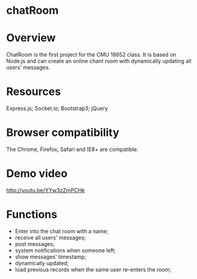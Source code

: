 chatRoom 
=============

Overview
======
ChatRoom is the first project for the CMU 18652 class. It is based on Node.js and can create an online chant room with dynamically updating all users' messages. 

Resources
======
Express.js; Socket.io; Bootstrap3; jQuery

Browser compatibility 
======
The Chrome, Firefox, Safari and IE8+ are compatible.

Demo video
======
http://youtu.be/YYw3zZmPCHk

Functions
======
- Enter into the chat room with a name;
- receive all users' messages;
- post messages;
- system notifications when someone left;
- show messages' timestamp;
- dynamically updated;
- load previous records when the same user re-enters the room;
